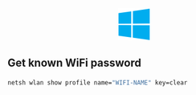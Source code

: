 <div align="center">
  <a href="https://learn.microsoft.com/en-us/windows/"><img src="https://github.com/devicons/devicon/blob/master/icons/windows8/windows8-original.svg" title="Windows" alt="Windows" width="64" height="64"></a>
</div>

## Get known WiFi password

```bash
netsh wlan show profile name="WIFI-NAME" key=clear
```
